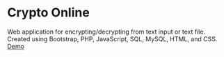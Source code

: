 # Crypto Online
Web application for encrypting/decrypting from text input or text file.  
Created using Bootstrap, PHP, JavaScript, SQL, MySQL, HTML, and CSS.  
[Demo](https://crypto-online.herokuapp.com/)

